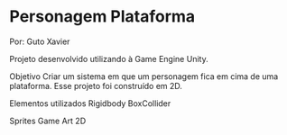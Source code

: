 # Personagem Plataforma

Por: Guto Xavier

Projeto desenvolvido utilizando à Game Engine Unity.

Objetivo
Criar um sistema em que um personagem fica em cima de uma plataforma. Esse projeto foi construído em 2D.

Elementos utilizados
Rigidbody
BoxCollider

Sprites
Game Art 2D
